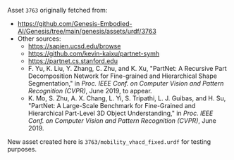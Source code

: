 Asset `3763` originally fetched from:
- https://github.com/Genesis-Embodied-AI/Genesis/tree/main/genesis/assets/urdf/3763
- Other sources:
    - https://sapien.ucsd.edu/browse
    - https://github.com/kevin-kaixu/partnet-symh
    - https://partnet.cs.stanford.edu
    - F. Yu, K. Liu, Y. Zhang, C. Zhu, and K. Xu, "PartNet: A Recursive Part Decomposition Network for Fine-grained and Hierarchical Shape Segmentation," in *Proc. IEEE Conf. on Computer Vision and Pattern Recognition (CVPR)*, June 2019, to appear.
    - K. Mo, S. Zhu, A. X. Chang, L. Yi, S. Tripathi, L. J. Guibas, and H. Su, "PartNet: A Large-Scale Benchmark for Fine-Grained and Hierarchical Part-Level 3D Object Understanding," in *Proc. IEEE Conf. on Computer Vision and Pattern Recognition (CVPR)*, June 2019.

New asset created here is `3763/mobility_vhacd_fixed.urdf` for testing purposes.
